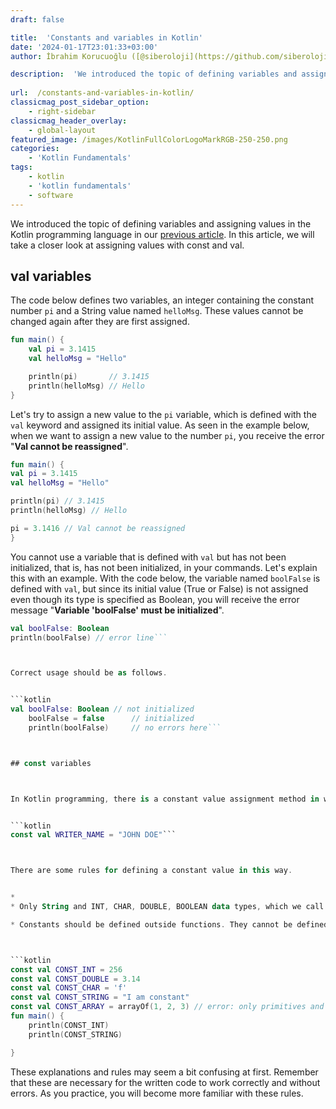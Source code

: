 ```yaml
---
draft: false

title:  'Constants and variables in Kotlin'
date: '2024-01-17T23:01:33+03:00'
author: İbrahim Korucuoğlu ([@siberoloji](https://github.com/siberoloji))

description:  'We introduced the topic of defining variables and assigning values in the Kotlin programming language in our previous article. In this article, we will take a closer look at assigning values with const and val.' 
 
url:  /constants-and-variables-in-kotlin/
classicmag_post_sidebar_option:
    - right-sidebar
classicmag_header_overlay:
    - global-layout
featured_image: /images/KotlinFullColorLogoMarkRGB-250-250.png
categories:
    - 'Kotlin Fundamentals'
tags:
    - kotlin
    - 'kotlin fundamentals'
    - software
---
```



We introduced the topic of defining variables and assigning values in the Kotlin programming language in our <a href="https://www.siberoloji.com/en/kotlin-variable-and-value-definition/" data-type="post" data-id="696" target="_blank" rel="noreferrer noopener">previous article</a>. In this article, we will take a closer look at assigning values with const and val.



## val variables



The code below defines two variables, an integer containing the constant number `pi` and a String value named `helloMsg`. These values cannot be changed again after they are first assigned.


```kotlin
fun main() {
    val pi = 3.1415
    val helloMsg = "Hello"

    println(pi)       // 3.1415
    println(helloMsg) // Hello
}
```



Let's try to assign a new value to the `pi` variable, which is defined with the `val` keyword and assigned its initial value. As seen in the example below, when we want to assign a new value to the number `pi`, you receive the error "**Val cannot be reassigned**".


```kotlin
fun main() {
val pi = 3.1415
val helloMsg = "Hello"

println(pi) // 3.1415
println(helloMsg) // Hello

pi = 3.1416 // Val cannot be reassigned
}
```



You cannot use a variable that is defined with `val` but has not been initialized, that is, has not been initialized, in your commands. Let's explain this with an example. With the code below, the variable named `boolFalse` is defined with `val`, but since its initial value (True or False) is not assigned even though its type is specified as Boolean, you will receive the error message "**Variable 'boolFalse' must be initialized**".


```kotlin
val boolFalse: Boolean
println(boolFalse) // error line```



Correct usage should be as follows.


```kotlin
val boolFalse: Boolean // not initialized
    boolFalse = false      // initialized
    println(boolFalse)     // no errors here```



## const variables



In Kotlin programming, there is a constant value assignment method in which the `const` keyword and the `val` expression are defined together. With this method, the constant value is created when the program codes are compiled and cannot be changed again. As a rule, it is recommended that the names of variables defined as `const` be in all CAPITAL LETTERS. 


```kotlin
const val WRITER_NAME = "JOHN DOE"```



There are some rules for defining a constant value in this way.


* 
* Only String and INT, CHAR, DOUBLE, BOOLEAN data types, which we call primary types, can be assigned to constant values. An example of this is shown below.

* Constants should be defined outside functions. They cannot be defined with a const statement within a function.



```kotlin
const val CONST_INT = 256
const val CONST_DOUBLE = 3.14
const val CONST_CHAR = 'f'
const val CONST_STRING = "I am constant"
const val CONST_ARRAY = arrayOf(1, 2, 3) // error: only primitives and strings are allowed
fun main() {
    println(CONST_INT)
    println(CONST_STRING)

}
```



These explanations and rules may seem a bit confusing at first. Remember that these are necessary for the written code to work correctly and without errors. As you practice, you will become more familiar with these rules.
